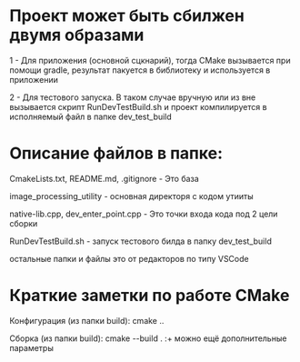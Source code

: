 # Проект может быть сбилжен двумя образами

1 - Для приложения (основной сцкнарий), тогда CMake вызывается при помощи gradle, результат пакуется в библиотеку и используется в приложении

2 - Для тестового запуска. В таком случае вручную или из вне вызывается скрипт RunDevTestBuild.sh и проект компилируется в исполняемый файл в папке dev_test_build


# Описание файлов в папке:

CmakeLists.txt, README.md, .gitignore - Это база

image_processing_utility - основная директоря с кодом утииты

native-lib.cpp, dev_enter_point.cpp - Это точки входа кода под 2 цели сборки

RunDevTestBuild.sh - запуск тестового билда в папку dev_test_build

остальные папки и файлы это от редакторов по типу VSCode


# Краткие заметки по работе CMake

Конфигурация (из папки build): cmake ..

Сборка (из папки build): cmake --build . :+ можно ещё дополнительные параметры


